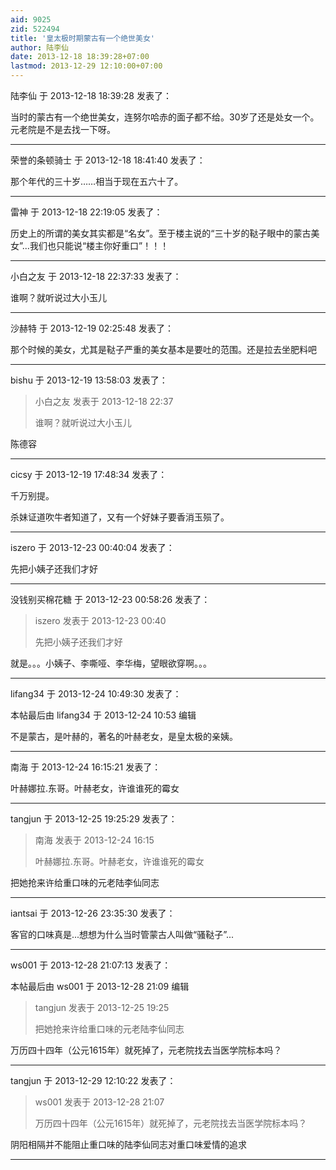 ```yaml
---
aid: 9025
zid: 522494
title: '皇太极时期蒙古有一个绝世美女'
author: 陆李仙
date: 2013-12-18 18:39:28+07:00
lastmod: 2013-12-29 12:10:00+07:00
---
```


陆李仙 于 2013-12-18 18:39:28 发表了：

当时的蒙古有一个绝世美女，连努尔哈赤的面子都不给。30岁了还是处女一个。元老院是不是去找一下呀。

---------

荣誉的条顿骑士 于 2013-12-18 18:41:40 发表了：

那个年代的三十岁……相当于现在五六十了。

---------

雷神 于 2013-12-18 22:19:05 发表了：

历史上的所谓的美女其实都是“名女”。至于楼主说的“三十岁的鞑子眼中的蒙古美女”...我们也只能说“楼主你好重口”！！！

---------

小白之友 于 2013-12-18 22:37:33 发表了：

谁啊？就听说过大小玉儿

---------

沙赫特 于 2013-12-19 02:25:48 发表了：

那个时候的美女，尤其是鞑子严重的美女基本是要吐的范围。还是拉去坐肥料吧

---------

bishu 于 2013-12-19 13:58:03 发表了：

> 小白之友 发表于 2013-12-18 22:37
> 
> 谁啊？就听说过大小玉儿



陈德容

---------

cicsy 于 2013-12-19 17:48:34 发表了：

千万别提。

杀妹证道吹牛者知道了，又有一个好妹子要香消玉殒了。

---------

iszero 于 2013-12-23 00:40:04 发表了：

先把小姨子还我们才好

---------

没钱别买棉花糖 于 2013-12-23 00:58:26 发表了：

> iszero 发表于 2013-12-23 00:40
> 
> 先把小姨子还我们才好



就是。。。小姨子、李嘶哑、李华梅，望眼欲穿啊。。。

---------

lifang34 于 2013-12-24 10:49:30 发表了：

本帖最后由 lifang34 于 2013-12-24 10:53 编辑 

不是蒙古，是叶赫的，著名的叶赫老女，是皇太极的亲姨。

---------

南海 于 2013-12-24 16:15:21 发表了：

叶赫娜拉.东哥。叶赫老女，许谁谁死的霉女

---------

tangjun 于 2013-12-25 19:25:29 发表了：

> 南海 发表于 2013-12-24 16:15
> 
> 叶赫娜拉.东哥。叶赫老女，许谁谁死的霉女



把她抢来许给重口味的元老陆李仙同志

---------

iantsai 于 2013-12-26 23:35:30 发表了：

客官的口味真是...想想为什么当时管蒙古人叫做“骚鞑子”...

---------

ws001 于 2013-12-28 21:07:13 发表了：

本帖最后由 ws001 于 2013-12-28 21:09 编辑 


> 
> tangjun 发表于 2013-12-25 19:25
> 
> 把她抢来许给重口味的元老陆李仙同志



万历四十四年（公元1615年）就死掉了，元老院找去当医学院标本吗？

---------

tangjun 于 2013-12-29 12:10:22 发表了：

> ws001 发表于 2013-12-28 21:07
> 
> 万历四十四年（公元1615年）就死掉了，元老院找去当医学院标本吗？



阴阳相隔并不能阻止重口味的陆李仙同志对重口味爱情的追求

---------

